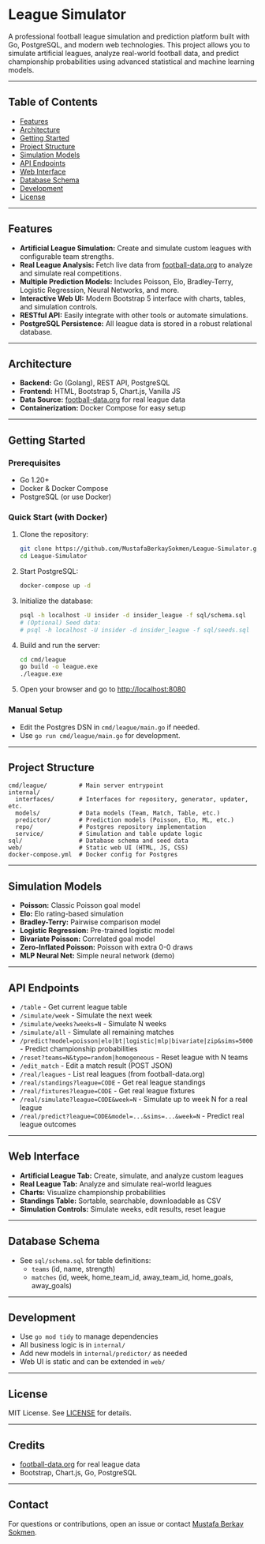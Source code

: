 # League Simulator

A professional football league simulation and prediction platform built with Go, PostgreSQL, and modern web technologies. This project allows you to simulate artificial leagues, analyze real-world football data, and predict championship probabilities using advanced statistical and machine learning models.

---

## Table of Contents
- [Features](#features)
- [Architecture](#architecture)
- [Getting Started](#getting-started)
- [Project Structure](#project-structure)
- [Simulation Models](#simulation-models)
- [API Endpoints](#api-endpoints)
- [Web Interface](#web-interface)
- [Database Schema](#database-schema)
- [Development](#development)
- [License](#license)

---

## Features
- **Artificial League Simulation:** Create and simulate custom leagues with configurable team strengths.
- **Real League Analysis:** Fetch live data from [football-data.org](https://www.football-data.org/) to analyze and simulate real competitions.
- **Multiple Prediction Models:** Includes Poisson, Elo, Bradley-Terry, Logistic Regression, Neural Networks, and more.
- **Interactive Web UI:** Modern Bootstrap 5 interface with charts, tables, and simulation controls.
- **RESTful API:** Easily integrate with other tools or automate simulations.
- **PostgreSQL Persistence:** All league data is stored in a robust relational database.

---

## Architecture
- **Backend:** Go (Golang), REST API, PostgreSQL
- **Frontend:** HTML, Bootstrap 5, Chart.js, Vanilla JS
- **Data Source:** [football-data.org](https://www.football-data.org/) for real league data
- **Containerization:** Docker Compose for easy setup

---

## Getting Started

### Prerequisites
- Go 1.20+
- Docker & Docker Compose
- PostgreSQL (or use Docker)

### Quick Start (with Docker)
1. Clone the repository:
   ```sh
   git clone https://github.com/MustafaBerkaySokmen/League-Simulator.git
   cd League-Simulator
   ```
2. Start PostgreSQL:
   ```sh
   docker-compose up -d
   ```
3. Initialize the database:
   ```sh
   psql -h localhost -U insider -d insider_league -f sql/schema.sql
   # (Optional) Seed data:
   # psql -h localhost -U insider -d insider_league -f sql/seeds.sql
   ```
4. Build and run the server:
   ```sh
   cd cmd/league
   go build -o league.exe
   ./league.exe
   ```
5. Open your browser and go to [http://localhost:8080](http://localhost:8080)

### Manual Setup
- Edit the Postgres DSN in `cmd/league/main.go` if needed.
- Use `go run cmd/league/main.go` for development.

---

## Project Structure
```
cmd/league/         # Main server entrypoint
internal/
  interfaces/       # Interfaces for repository, generator, updater, etc.
  models/           # Data models (Team, Match, Table, etc.)
  predictor/        # Prediction models (Poisson, Elo, ML, etc.)
  repo/             # Postgres repository implementation
  service/          # Simulation and table update logic
sql/                # Database schema and seed data
web/                # Static web UI (HTML, JS, CSS)
docker-compose.yml  # Docker config for Postgres
```

---

## Simulation Models
- **Poisson:** Classic Poisson goal model
- **Elo:** Elo rating-based simulation
- **Bradley-Terry:** Pairwise comparison model
- **Logistic Regression:** Pre-trained logistic model
- **Bivariate Poisson:** Correlated goal model
- **Zero-Inflated Poisson:** Poisson with extra 0-0 draws
- **MLP Neural Net:** Simple neural network (demo)

---

## API Endpoints
- `/table` - Get current league table
- `/simulate/week` - Simulate the next week
- `/simulate/weeks?weeks=N` - Simulate N weeks
- `/simulate/all` - Simulate all remaining matches
- `/predict?model=poisson|elo|bt|logistic|mlp|bivariate|zip&sims=5000` - Predict championship probabilities
- `/reset?teams=N&type=random|homogeneous` - Reset league with N teams
- `/edit_match` - Edit a match result (POST JSON)
- `/real/leagues` - List real leagues (from football-data.org)
- `/real/standings?league=CODE` - Get real league standings
- `/real/fixtures?league=CODE` - Get real league fixtures
- `/real/simulate?league=CODE&week=N` - Simulate up to week N for a real league
- `/real/predict?league=CODE&model=...&sims=...&week=N` - Predict real league outcomes

---

## Web Interface
- **Artificial League Tab:** Create, simulate, and analyze custom leagues
- **Real League Tab:** Analyze and simulate real-world leagues
- **Charts:** Visualize championship probabilities
- **Standings Table:** Sortable, searchable, downloadable as CSV
- **Simulation Controls:** Simulate weeks, edit results, reset league

---

## Database Schema
- See `sql/schema.sql` for table definitions:
  - `teams` (id, name, strength)
  - `matches` (id, week, home_team_id, away_team_id, home_goals, away_goals)

---

## Development
- Use `go mod tidy` to manage dependencies
- All business logic is in `internal/`
- Add new models in `internal/predictor/` as needed
- Web UI is static and can be extended in `web/`

---

## License
MIT License. See [LICENSE](LICENSE) for details.

---

## Credits
- [football-data.org](https://www.football-data.org/) for real league data
- Bootstrap, Chart.js, Go, PostgreSQL

---

## Contact
For questions or contributions, open an issue or contact [Mustafa Berkay Sokmen](mailto:info@yourcompany.com).

